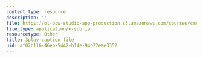 ```yaml
---
content_type: resource
description: ''
file: https://ol-ocw-studio-app-production.s3.amazonaws.com/courses/cms-608-game-design-spring-2014/af02b11646eb5442b14e94b22eae3352_1506655.vtt
file_type: application/x-subrip
resourcetype: Other
title: 3play caption file
uid: af02b116-46eb-5442-b14e-94b22eae3352
---
```

